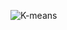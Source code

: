 
![K-means](https://user-images.githubusercontent.com/99130656/193556304-e589638d-eb3e-4af5-ae66-bc3b1b8bf7dd.png)
